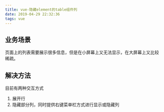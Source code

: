 ```yaml
---
title: vue-隐藏element的table组件列
date: 2019-04-29 22:32:36
tags: vue
---
```


## 业务场景

页面上的列表需要展示很多信息，但是在小屏幕上又无法显示，在大屏幕上又比较稀疏。

## 解决方法

目前有两种交互方式

1. 展开行
2. 隐藏部分列，同时提供右键菜单栏方式进行显示或隐藏列
